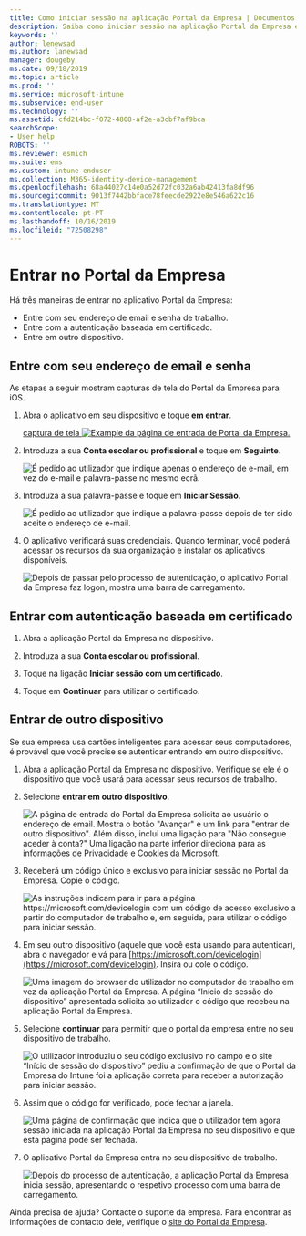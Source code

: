 ```yaml
---
title: Como iniciar sessão na aplicação Portal da Empresa | Documentos da Microsoft
description: Saiba como iniciar sessão na aplicação Portal da Empresa em várias plataformas.
keywords: ''
author: lenewsad
ms.author: lanewsad
manager: dougeby
ms.date: 09/18/2019
ms.topic: article
ms.prod: ''
ms.service: microsoft-intune
ms.subservice: end-user
ms.technology: ''
ms.assetid: cfd214bc-f072-4808-af2e-a3cbf7af9bca
searchScope:
- User help
ROBOTS: ''
ms.reviewer: esmich
ms.suite: ems
ms.custom: intune-enduser
ms.collection: M365-identity-device-management
ms.openlocfilehash: 68a44027c14e0a52d72fc032a6ab42413fa8df96
ms.sourcegitcommit: 9013f7442bbface78feecde2922e8e546a622c16
ms.translationtype: MT
ms.contentlocale: pt-PT
ms.lasthandoff: 10/16/2019
ms.locfileid: "72508298"
---
```

# <a name="sign-in-to-company-portal"></a>Entrar no Portal da Empresa  

Há três maneiras de entrar no aplicativo Portal da Empresa:

* Entre com seu endereço de email e senha de trabalho.  
* Entre com a autenticação baseada em certificado.  
* Entre em outro dispositivo.    


## <a name="sign-in-with-your-email-address-and-password"></a>Entre com seu endereço de email e senha
As etapas a seguir mostram capturas de tela do Portal da Empresa para iOS.  

1. Abra o aplicativo em seu dispositivo e toque **em entrar**.  

   [captura de tela ![Example da página de entrada de Portal da Empresa. ](/intune-user-help/media/intune-ios-cp-signin-1908.png)](/intune-user-help/media/intune-ios-cp-signin-lightbox-1908.png#lightbox)  


2. Introduza a sua **Conta escolar ou profissional** e toque em **Seguinte**.

   ![É pedido ao utilizador que indique apenas o endereço de e-mail, em vez do e-mail e palavra-passe no mesmo ecrã.](/intune-user-help/media/cp_ios_aad_signin_after_1804_002.png)

3. Introduza a sua palavra-passe e toque em **Iniciar Sessão**.

   ![É pedido ao utilizador que indique a palavra-passe depois de ter sido aceite o endereço de e-mail.](/intune-user-help/media/cp_ios_aad_signin_after_1804_003.png)

4. O aplicativo verificará suas credenciais. Quando terminar, você poderá acessar os recursos da sua organização e instalar os aplicativos disponíveis.  

   ![Depois de passar pelo processo de autenticação, o aplicativo Portal da Empresa faz logon, mostra uma barra de carregamento.](/intune-user-help/media/cp_ios_aad_signin_after_1804_004.png)

## <a name="sign-in-with-certificate-based-authentication"></a>Entrar com autenticação baseada em certificado

1. Abra a aplicação Portal da Empresa no dispositivo.  

2. Introduza a sua **Conta escolar ou profissional**.  

3. Toque na ligação **Iniciar sessão com um certificado**.  

4. Toque em **Continuar** para utilizar o certificado.  

## <a name="sign-in-from-another-device"></a>Entrar de outro dispositivo

Se sua empresa usa cartões inteligentes para acessar seus computadores, é provável que você precise se autenticar entrando em outro dispositivo.  

1. Abra a aplicação Portal da Empresa no dispositivo. Verifique se ele é o dispositivo que você usará para acessar seus recursos de trabalho.       

1. Selecione **entrar em outro dispositivo**.  

   ![A página de entrada do Portal da Empresa solicita ao usuário o endereço de email.  Mostra o botão "Avançar" e um link para "entrar de outro dispositivo". Além disso, inclui uma ligação para "Não consegue aceder à conta?" Uma ligação na parte inferior direciona para as informações de Privacidade e Cookies da Microsoft.](/intune-user-help/media/cp_ios_aad_signin_after_1804_005.png)

2. Receberá um código único e exclusivo para iniciar sessão no Portal da Empresa. Copie o código.

   ![As instruções indicam para ir para a página https://microsoft.com/devicelogin com um código de acesso exclusivo a partir do computador de trabalho e, em seguida, para utilizar o código para iniciar sessão.](/intune-user-help/media/cp_ios_aad_signin_after_1804_006.png)

3. Em seu outro dispositivo (aquele que você está usando para autenticar), abra o navegador e vá para [https://microsoft.com/devicelogin](https://microsoft.com/devicelogin). Insira ou cole o código.  

   ![Uma imagem do browser do utilizador no computador de trabalho em vez da aplicação Portal da Empresa. A página “Início de sessão do dispositivo” apresentada solicita ao utilizador o código que recebeu na aplicação Portal da Empresa.](/intune/media/cp_ios_aad_signin_from_another_device_after_1704_004.png)

4. Selecione __continuar__ para permitir que o portal da empresa entre no seu dispositivo de trabalho.   

   ![O utilizador introduziu o seu código exclusivo no campo e o site “Início de sessão do dispositivo” pediu a confirmação de que o Portal da Empresa do Intune foi a aplicação correta para receber a autorização para iniciar sessão.](/intune/media/cp_ios_aad_signin_from_another_device_after_1704_005.png)

5. Assim que o código for verificado, pode fechar a janela.  

   ![Uma página de confirmação que indica que o utilizador tem agora sessão iniciada na aplicação Portal da Empresa no seu dispositivo e que esta página pode ser fechada.](/intune/media/cp_ios_aad_signin_from_another_device_after_1704_006.png)

6. O aplicativo Portal da Empresa entra no seu dispositivo de trabalho.  

   ![Depois do processo de autenticação, a aplicação Portal da Empresa inicia sessão, apresentando o respetivo processo com uma barra de carregamento.](/intune-user-help/media/cp_ios_aad_signin_after_1804_007.png)

Ainda precisa de ajuda? Contacte o suporte da empresa. Para encontrar as informações de contacto dele, verifique o [site do Portal da Empresa](https://go.microsoft.com/fwlink/?linkid=2010980).  
